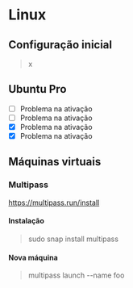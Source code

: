 # Linux

## Configuração inicial

> x

## Ubuntu Pro

- [ ] Problema na ativação
- [ ]  Problema na ativação
- [x] Problema na ativação
- [x]  Problema na ativação

## Máquinas virtuais

### Multipass

https://multipass.run/install  

#### Instalação

> sudo snap install multipass

#### Nova máquina

> multipass launch --name foo


